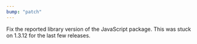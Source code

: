 ```yaml
---
bump: "patch"
---
```


Fix the reported library version of the JavaScript package. This was stuck on 1.3.12 for the last few releases.
